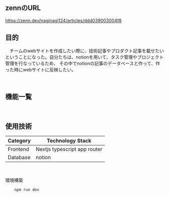 
## zennのURL
https://zenn.dev/naginagi124/articles/ddd039003004f8

## 目的
　チームのwebサイトを作成したい際に、技術記事やプロダクト記事を載せたいということになった。自分たちは、notionを用いて、タスク管理やプロジェクト管理を行なっているため、
その中でnotionの記事のデータベースと作って、作った時にwebサイトに反映したい。



<br />

## 機能一覧

<br />

## 使用技術

| Category          | Technology Stack                                     |
| ----------------- | --------------------------------------------------   |
| Frontend          | Nextjs typescript app router                                       |
| Database          | notion                                   |

<br />

環境構築

```
    npm run dev
```
